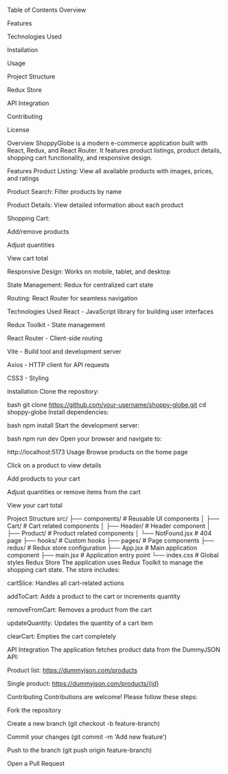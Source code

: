 Table of Contents
Overview

Features

Technologies Used

Installation

Usage

Project Structure

Redux Store

API Integration

Contributing

License

Overview
ShoppyGlobe is a modern e-commerce application built with React, Redux, and React Router. It features product listings, product details, shopping cart functionality, and responsive design.

Features
Product Listing: View all available products with images, prices, and ratings

Product Search: Filter products by name

Product Details: View detailed information about each product

Shopping Cart:

Add/remove products

Adjust quantities

View cart total

Responsive Design: Works on mobile, tablet, and desktop

State Management: Redux for centralized cart state

Routing: React Router for seamless navigation

Technologies Used
React - JavaScript library for building user interfaces

Redux Toolkit - State management

React Router - Client-side routing

Vite - Build tool and development server

Axios - HTTP client for API requests

CSS3 - Styling

Installation
Clone the repository:

bash
git clone https://github.com/your-username/shoppy-globe.git
cd shoppy-globe
Install dependencies:

bash
npm install
Start the development server:

bash
npm run dev
Open your browser and navigate to:

http://localhost:5173
Usage
Browse products on the home page

Click on a product to view details

Add products to your cart

Adjust quantities or remove items from the cart

View your cart total

Project Structure
src/
├── components/          # Reusable UI components
│   ├── Cart/           # Cart related components
│   ├── Header/         # Header component
│   ├── Product/        # Product related components
│   └── NotFound.jsx    # 404 page
├── hooks/              # Custom hooks
├── pages/              # Page components
├── redux/              # Redux store configuration
├── App.jsx             # Main application component
├── main.jsx            # Application entry point
└── index.css           # Global styles
Redux Store
The application uses Redux Toolkit to manage the shopping cart state. The store includes:

cartSlice: Handles all cart-related actions

addToCart: Adds a product to the cart or increments quantity

removeFromCart: Removes a product from the cart

updateQuantity: Updates the quantity of a cart item

clearCart: Empties the cart completely

API Integration
The application fetches product data from the DummyJSON API:

Product list: https://dummyjson.com/products

Single product: https://dummyjson.com/products/{id}

Contributing
Contributions are welcome! Please follow these steps:

Fork the repository

Create a new branch (git checkout -b feature-branch)

Commit your changes (git commit -m 'Add new feature')

Push to the branch (git push origin feature-branch)

Open a Pull Request